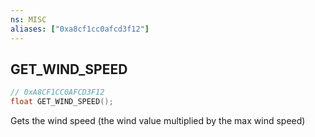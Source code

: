```yaml
---
ns: MISC
aliases: ["0xa8cf1cc0afcd3f12"]
---
```

## GET_WIND_SPEED

```c
// 0xA8CF1CC0AFCD3F12
float GET_WIND_SPEED();
```

Gets the wind speed (the wind value multiplied by the max wind speed)

